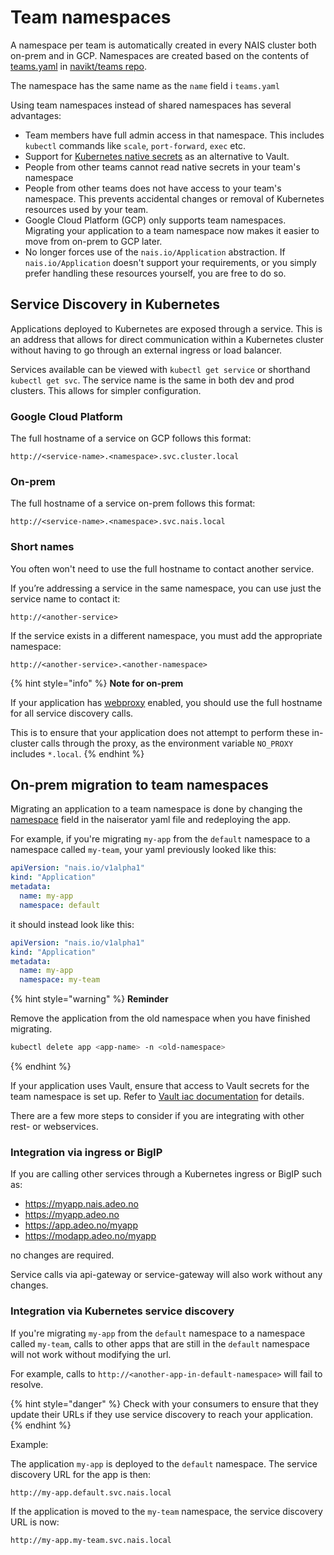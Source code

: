 # Team namespaces

A namespace per team is automatically created in every NAIS cluster both on-prem and in GCP. 
Namespaces are created based on the contents of [teams.yaml](https://github.com/navikt/teams/blob/master/teams.yml) in [navikt/teams repo](https://github.com/navikt/teams/). 

The namespace has the same name as the `name` field i `teams.yaml`

Using team namespaces instead of shared namespaces has several advantages: 
- Team members have full admin access in that namespace. This includes `kubectl` commands like `scale`, `port-forward`, `exec` etc. 
- Support for [Kubernetes native secrets](https://kubernetes.io/docs/concepts/configuration/secret/) as an alternative to Vault. 
- People from other teams cannot read native secrets in your team's namespace
- People from other teams does not have access to your team's namespace. This prevents accidental changes or removal of Kubernetes resources used by your team. 
- Google Cloud Platform (GCP) only supports team namespaces. Migrating your application to a team namespace now makes it easier to move from on-prem to GCP later.
- No longer forces use of the `nais.io/Application` abstraction. If `nais.io/Application` doesn't support your requirements, or you simply prefer handling these resources yourself, you are free to do so.

## Service Discovery in Kubernetes

Applications deployed to Kubernetes are exposed through a service. This is an address that allows for direct communication 
within a Kubernetes cluster without having to go through an external ingress or load balancer. 

Services available can be viewed with `kubectl get service` or shorthand `kubectl get svc`. The service name 
is the same in both dev and prod clusters. This allows for simpler configuration. 

### Google Cloud Platform

The full hostname of a service on GCP follows this format:

```
http://<service-name>.<namespace>.svc.cluster.local
```

### On-prem

The full hostname of a service on-prem follows this format:

```
http://<service-name>.<namespace>.svc.nais.local
```

### Short names

You often won't need to use the full hostname to contact another service.

If you’re addressing a service in the same namespace, you can use just the service name to contact it:

```
http://<another-service>
```

If the service exists in a different namespace, you must add the appropriate namespace:

```
http://<another-service>.<another-namespace>
```

{% hint style="info" %}
**Note for on-prem**

If your application has [webproxy](../nais-application/manifest.md#specwebproxy) enabled, 
you should use the full hostname for all service discovery calls.

This is to ensure that your application does not attempt to perform these in-cluster calls through the proxy,
as the environment variable `NO_PROXY` includes `*.local`.
{% endhint %}

## On-prem migration to team namespaces

Migrating an application to a team namespace is done by changing the [namespace](../nais-application/manifest.md#metadatanamespace)
field in the naiserator yaml file and redeploying the app.

For example, if you're migrating `my-app` from the `default` namespace to a namespace called `my-team`, 
your yaml previously looked like this:

```yaml
apiVersion: "nais.io/v1alpha1"
kind: "Application"
metadata:
  name: my-app
  namespace: default
```

it should instead look like this:

```yaml
apiVersion: "nais.io/v1alpha1"
kind: "Application"
metadata:
  name: my-app
  namespace: my-team
```

{% hint style="warning" %}
**Reminder**

Remove the application from the old namespace when you have finished migrating.

```bash
kubectl delete app <app-name> -n <old-namespace>
```
{% endhint %}

If your application uses Vault, ensure that access to Vault secrets for the team namespace is set up.
Refer to [Vault iac documentation](https://github.com/navikt/vault-iac/blob/master/doc/getting-started.md#a-more-advanced-example-1) for details.

There are a few more steps to consider if you are integrating with other rest- or webservices. 

### Integration via ingress or BigIP 

If you are calling other services through a Kubernetes ingress or BigIP such as:

- https://myapp.nais.adeo.no 
- https://myapp.adeo.no 
- https://app.adeo.no/myapp
- https://modapp.adeo.no/myapp 

no changes are required. 

Service calls via api-gateway or service-gateway will also work without any changes.

### Integration via Kubernetes service discovery

If you're migrating `my-app` from the `default` namespace to a namespace called `my-team`, calls to other apps that 
are still in the `default` namespace will not work without modifying the url. 

For example, calls to `http://<another-app-in-default-namespace>` will fail to resolve.

{% hint style="danger" %}
Check with your consumers to ensure that they update their URLs if they use service discovery to reach your application.
{% endhint %}

Example:

The application `my-app` is deployed to the `default` namespace. 
The service discovery URL for the app is then:

```
http://my-app.default.svc.nais.local
```

If the application is moved to the `my-team` namespace, the service discovery URL is now:

```
http://my-app.my-team.svc.nais.local
```
